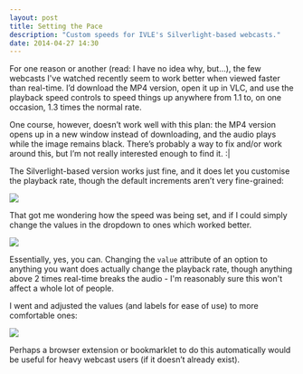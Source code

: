 ```yaml
---
layout: post
title: Setting the Pace
description: "Custom speeds for IVLE's Silverlight-based webcasts."
date: 2014-04-27 14:30
---
```


For one reason or another (read: I have no idea why, but...), the few webcasts I've watched recently seem to work better when viewed faster than real-time. I’d download the MP4 version, open it up in VLC, and use the playback speed controls to speed things up anywhere from 1.1 to, on one occasion, 1.3 times the normal rate.

One course, however, doesn’t work well with this plan: the MP4 version opens up in a new window instead of downloading, and the audio plays while the image remains black. There’s probably a way to fix and/or work around this, but I’m not really interested enough to find it. :|

The Silverlight-based version works just fine, and it does let you customise the playback rate, though the default increments aren’t very fine-grained:

![](/blog/img/Misc/2014/04/webcast-speed-01.png)

That got me wondering how the speed was being set, and if I could simply change the values in the dropdown to ones which worked better.

![](/blog/img/Misc/2014/04/webcast-speed-02.png)

Essentially, yes, you can. Changing the `value` attribute of an option to anything you want does actually change the playback rate, though anything above 2 times real-time breaks the audio - I'm reasonably sure this won't affect a whole lot of people.

I went and adjusted the values (and labels for ease of use) to more comfortable ones:

![](/blog/img/Misc/2014/04/webcast-speed-03.png)

Perhaps a browser extension or bookmarklet to do this automatically would be useful for heavy webcast users (if it doesn’t already exist).